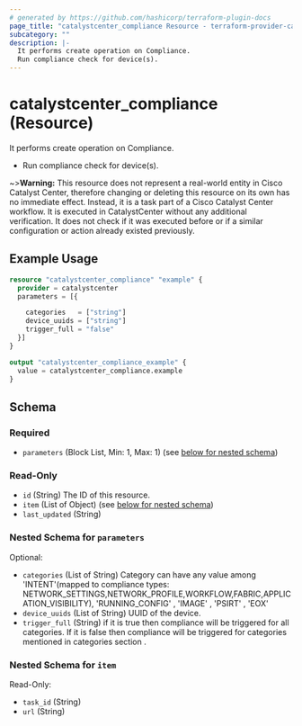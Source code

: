 ```yaml
---
# generated by https://github.com/hashicorp/terraform-plugin-docs
page_title: "catalystcenter_compliance Resource - terraform-provider-catalystcenter"
subcategory: ""
description: |-
  It performs create operation on Compliance.
  Run compliance check for device(s).
---
```


# catalystcenter_compliance (Resource)

It performs create operation on Compliance.

- Run compliance check for device(s).


~>**Warning:**
This resource does not represent a real-world entity in Cisco Catalyst Center, therefore changing or deleting this resource on its own has no immediate effect.
Instead, it is a task part of a Cisco Catalyst Center workflow. It is executed in CatalystCenter without any additional verification. It does not check if it was executed before or if a similar configuration or action already existed previously.

## Example Usage

```terraform
resource "catalystcenter_compliance" "example" {
  provider = catalystcenter
  parameters = [{

    categories   = ["string"]
    device_uuids = ["string"]
    trigger_full = "false"
  }]
}

output "catalystcenter_compliance_example" {
  value = catalystcenter_compliance.example
}
```

<!-- schema generated by tfplugindocs -->
## Schema

### Required

- `parameters` (Block List, Min: 1, Max: 1) (see [below for nested schema](#nestedblock--parameters))

### Read-Only

- `id` (String) The ID of this resource.
- `item` (List of Object) (see [below for nested schema](#nestedatt--item))
- `last_updated` (String)

<a id="nestedblock--parameters"></a>
### Nested Schema for `parameters`

Optional:

- `categories` (List of String) Category can have any value among 'INTENT'(mapped to compliance types: NETWORK_SETTINGS,NETWORK_PROFILE,WORKFLOW,FABRIC,APPLICATION_VISIBILITY), 'RUNNING_CONFIG' , 'IMAGE' , 'PSIRT' , 'EOX'
- `device_uuids` (List of String) UUID of the device.
- `trigger_full` (String) if it is true then compliance will be triggered for all categories. If it is false then compliance will be triggered for categories mentioned in categories section .


<a id="nestedatt--item"></a>
### Nested Schema for `item`

Read-Only:

- `task_id` (String)
- `url` (String)
